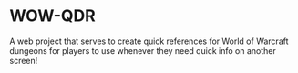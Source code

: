 # WOW-QDR
A web project that serves to create quick references for World of Warcraft dungeons for players to use whenever they need quick info on another screen!

